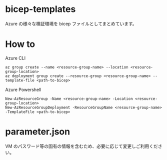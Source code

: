 # bicep-templates
Azure の様々な検証環境を bicep ファイルとしてまとめています。

# How to
Azure CLI
~~~
az group create --name <resource-group-name> --location <resource-group-location>
az deployment group create --resource-group <resource-group-name> --template-file <path-to-bicep>
~~~
Azure Powershell
~~~
New-AzResourceGroup -Name <resource-group-name> -Location <resource-group-location>
New-AzResourceGroupDeployment -ResourceGroupName <resource-group-name> -TemplateFile <path-to-bicep>
~~~

# parameter.json
VM のパスワード等の固有の情報を含むため、必要に応じて変更しご利用ください。
